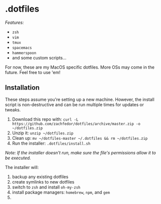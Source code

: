 # .dotfiles

*Features:*

- `zsh`
- `vim`
- `tmux`
- `spacemacs`
- `hammerspoon`
- and some custom scripts...

For now, these are my MacOS specific dotfiles. More OSs may come in the future. Feel free to use 'em!


## Installation

These steps assume you're setting up a new machine. However, the install script is non-destructive and can be run multiple times for updates or tweaks.

1. Download this repo with: `curl -L https://github.com/zachfedor/dotfiles/archive/master.zip -o ~/dotfiles.zip`
2. Unzip it: `unzip ~/dotfiles.zip`
3. Clean up: `mv ~/dotfiles-master ~/.dotfiles && rm ~/dotfiles.zip`
4. Run the installer: `.dotfiles/install.sh`

_Note: If the installer doesn't run, make sure the file's permissions allow it to be executed._

The installer will:

1. backup any existing dotfiles
2. create symlinks to new dotfiles
3. switch to `zsh` and install `oh-my-zsh`
4. install package managers: `homebrew`, `npm`, and `gem`
5. 
